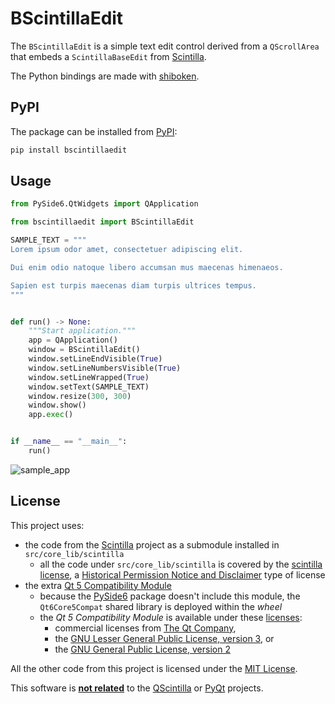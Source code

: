 # BScintillaEdit

The `BScintillaEdit` is a simple text edit control derived from a `QScrollArea` that embeds a `ScintillaBaseEdit` from [Scintilla](https://www.scintilla.org/).

The Python bindings are made with [shiboken](https://doc.qt.io/qtforpython-6/shiboken6/index.html).

## PyPI

The package can be installed from [PyPI](https://pypi.org/project/bscintillaedit/):

```bash
pip install bscintillaedit
```

## Usage

```python
from PySide6.QtWidgets import QApplication

from bscintillaedit import BScintillaEdit

SAMPLE_TEXT = """
Lorem ipsum odor amet, consectetuer adipiscing elit.

Dui enim odio natoque libero accumsan mus maecenas himenaeos.

Sapien est turpis maecenas diam turpis ultrices tempus.
"""


def run() -> None:
    """Start application."""
    app = QApplication()
    window = BScintillaEdit()
    window.setLineEndVisible(True)
    window.setLineNumbersVisible(True)
    window.setLineWrapped(True)
    window.setText(SAMPLE_TEXT)
    window.resize(300, 300)
    window.show()
    app.exec()


if __name__ == "__main__":
    run()
```

![sample_app](https://gitlab.com/iborco-pyside/bscintillaedit/-/raw/master/docs/python_sample.png?ref_type=heads)

## License

This project uses:

* the code from the [Scintilla](https://www.scintilla.org/) project as a submodule installed in `src/core_lib/scintilla`
  * all the code under `src/core_lib/scintilla` is covered by the [scintilla license](https://www.scintilla.org/License.txt), a [Historical Permission Notice and Disclaimer](https://en.wikipedia.org/wiki/Historical_Permission_Notice_and_Disclaimer) type of license
* the extra [Qt 5 Compatibility Module](https://doc.qt.io/qt-6/qtcore5-index.html)
  * because the [PySide6](https://pypi.org/project/PySide6/) package doesn't include this module, the `Qt6Core5Compat` shared library is deployed within the *wheel*
  * the *Qt 5 Compatibility Module* is available under these [licenses](https://doc.qt.io/qt-6/qtcore5-index.html#licenses-and-attributions):
    * commercial licenses from [The Qt Company](http://www.qt.io/about-us/),
    * the [GNU Lesser General Public License, version 3](http://www.gnu.org/licenses/lgpl-3.0.html), or
    * the [GNU General Public License, version 2](http://www.gnu.org/licenses/gpl-2.0.html)

All the other code from this project is licensed under the [MIT License](https://gitlab.com/iborco-pyside/bscintillaedit/-/blob/master/LICENSE.md).

This software is <ins>**not related**</ins> to the [QScintilla](https://www.riverbankcomputing.com/software/qscintilla/) or [PyQt](https://www.riverbankcomputing.com/software/pyqt/) projects.

